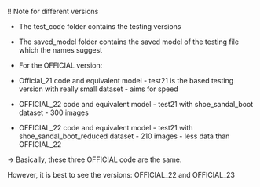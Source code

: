 !! Note for different versions

- The test_code folder contains the testing versions
- The saved_model folder contains the saved model of the testing file which the names suggest


- For the OFFICIAL version:
-   Official_21 code and equivalent model - test21 is the based testing version with really small dataset - aims for speed
-   OFFICIAL_22 code and equivalent model - test21 with shoe_sandal_boot dataset - 300 images
-   OFFICIAL_22 code and equivalent model - test21 with shoe_sandal_boot_reduced dataset - 210 images - less data than OFFICIAL_22


-> Basically, these three OFFICIAL code are the same.


  However, it is best to see the versions: OFFICIAL_22 and OFFICIAL_23
